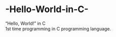 # -Hello-World-in-C-
“Hello, World!” in C
<br>
1st time programming in C programming language.
<br>

